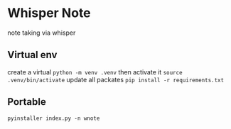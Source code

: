 # Whisper Note

note taking via whisper

## Virtual env

create a virtual `python -m venv .venv`
then activate it `source .venv/bin/activate`
update all packates `pip install -r requirements.txt`

## Portable
`pyinstaller index.py -n wnote`